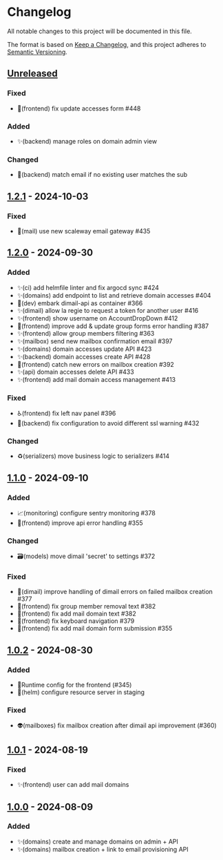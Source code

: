 # Changelog

All notable changes to this project will be documented in this file.

The format is based on [Keep a Changelog](https://keepachangelog.com/en/1.0.0),
and this project adheres to
[Semantic Versioning](https://semver.org/spec/v2.0.0.html).

## [Unreleased]

### Fixed

- 🐛(frontend) fix update accesses form #448

### Added

- ✨(backend) manage roles on domain admin view

### Changed

- 🛂(backend) match email if no existing user matches the sub

## [1.2.1] - 2024-10-03

### Fixed

- 🔧(mail) use new scaleway email gateway #435 


## [1.2.0] - 2024-09-30


### Added

- ✨(ci) add helmfile linter and fix argocd sync #424 
- ✨(domains) add endpoint to list and retrieve domain accesses #404
- 🍱(dev) embark dimail-api as container #366
- ✨(dimail) allow la regie to request a token for another user #416
- ✨(frontend) show username on AccountDropDown #412
- 🥅(frontend) improve add & update group forms error handling #387
- ✨(frontend) allow group members filtering #363
- ✨(mailbox) send new mailbox confirmation email #397
- ✨(domains) domain accesses update API #423
- ✨(backend) domain accesses create API #428
- 🥅(frontend) catch new errors on mailbox creation #392
- ✨(api) domain accesses delete API #433
- ✨(frontend) add mail domain access management #413

### Fixed

- ♿️(frontend) fix left nav panel #396
- 🔧(backend) fix configuration to avoid different ssl warning #432 

### Changed

- ♻️(serializers) move business logic to serializers #414 

## [1.1.0] - 2024-09-10

### Added

- 📈(monitoring) configure sentry monitoring #378
- 🥅(frontend) improve api error handling #355

### Changed

- 🗃️(models) move dimail 'secret' to settings #372 

### Fixed

- 🐛(dimail) improve handling of dimail errors on failed mailbox creation #377
- 💬(frontend) fix group member removal text #382
- 💬(frontend) fix add mail domain text #382
- 🐛(frontend) fix keyboard navigation #379
- 🐛(frontend) fix add mail domain form submission #355

## [1.0.2] - 2024-08-30

### Added

- 🔧Runtime config for the frontend (#345)
- 🔧(helm) configure resource server in staging

### Fixed 

- 👽️(mailboxes) fix mailbox creation after dimail api improvement (#360)

## [1.0.1] - 2024-08-19

### Fixed

- ✨(frontend) user can add mail domains

## [1.0.0] - 2024-08-09

### Added

- ✨(domains) create and manage domains on admin + API
- ✨(domains) mailbox creation + link to email provisioning API

[unreleased]: https://github.com/numerique-gouv/people/compare/v1.2.1...main
[1.2.1]: https://github.com/numerique-gouv/people/releases/v1.2.1
[1.2.0]: https://github.com/numerique-gouv/people/releases/v1.2.0
[1.1.0]: https://github.com/numerique-gouv/people/releases/v1.1.0
[1.0.2]: https://github.com/numerique-gouv/people/releases/v1.0.2
[1.0.1]: https://github.com/numerique-gouv/people/releases/v1.0.1
[1.0.0]: https://github.com/numerique-gouv/people/releases/v1.0.0
